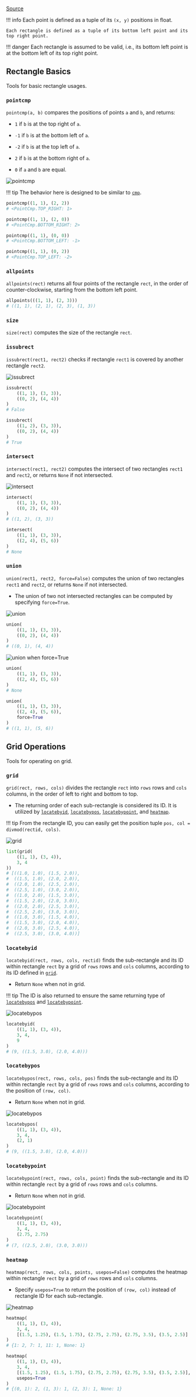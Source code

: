 [Source](https://github.com/chuanconggao/extratools/blob/master/extratools/recttools.py)

!!! info
    Each point is defined as a tuple of its `(x, y)` positions in float.

    Each rectangle is defined as a tuple of its bottom left point and its top right point.

!!! danger
    Each rectangle is assumed to be valid, i.e., its bottom left point is at the bottom left of its top right point.

## Rectangle Basics

Tools for basic rectangle usages.

### `pointcmp`

`pointcmp(a, b)` compares the positions of points `a` and `b`, and returns:

- `1` if `b` is at the top right of `a`.

- `-1` if `b` is at the bottom left of `a`.

- `-2` if `b` is at the top left of `a`.

- `2` if `b` is at the bottom right of `a`.

- `0` if `a` and `b` are equal.

![`pointcmp`](recttools/pointcmp.svg)

!!! tip
    The behavior here is designed to be similar to [`cmp`](misctools#cmp).

``` python
pointcmp((1, 1), (2, 2))
# <PointCmp.TOP_RIGHT: 1>

pointcmp((1, 1), (2, 0))
# <PointCmp.BOTTOM_RIGHT: 2>

pointcmp((1, 1), (0, 0))
# <PointCmp.BOTTOM_LEFT: -1>

pointcmp((1, 1), (0, 2))
# <PointCmp.TOP_LEFT: -2>
```

### `allpoints`

`allpoints(rect)` returns all four points of the rectangle `rect`, in the order of counter-clockwise, starting from the bottom left point.

``` python
allpoints(((1, 1), (2, 3)))
# ((1, 1), (2, 1), (2, 3), (1, 3))
```

### `size`

`size(rect)` computes the size of the rectangle `rect`.

### `issubrect`

`issubrect(rect1, rect2)` checks if rectangle `rect1` is covered by another rectangle `rect2`.

![`issubrect`](recttools/issubrect.svg)

``` python
issubrect(
    ((1, 1), (3, 3)),
    ((0, 2), (4, 4))
)
# False

issubrect(
    ((1, 2), (3, 3)),
    ((0, 2), (4, 4))
)
# True
```

### `intersect`

`intersect(rect1, rect2)` computes the intersect of two rectangles `rect1` and `rect2`, or returns `None` if not intersected.

![`intersect`](recttools/intersect.svg)

``` python
intersect(
    ((1, 1), (3, 3)),
    ((0, 2), (4, 4))
)
# ((1, 2), (3, 3))

intersect(
    ((1, 1), (3, 3)),
    ((2, 4), (5, 6))
)
# None
```

### `union`

`union(rect1, rect2, force=False)` computes the union of two rectangles `rect1` and `rect2`, or returns `None` if not intersected.

- The union of two not intersected rectangles can be computed by specifying `force=True`.

![`union`](recttools/union.svg)

``` python
union(
    ((1, 1), (3, 3)),
    ((0, 2), (4, 4))
)
# ((0, 1), (4, 4))
```

![`union` when `force=True`](recttools/union_force.svg)

``` python
union(
    ((1, 1), (3, 3)),
    ((2, 4), (5, 6))
)
# None

union(
    ((1, 1), (3, 3)),
    ((2, 4), (5, 6)),
    force=True
)
# ((1, 1), (5, 6))
```

## Grid Operations

Tools for operating on grid.

### `grid`

`grid(rect, rows, cols)` divides the rectangle `rect` into `rows` rows and `cols` columns, in the order of left to right and bottom to top.

- The returning order of each sub-rectangle is considered its ID. It is utilized by [`locatebyid`](#locatebyid), [`locatebypos`](#locatebypos), [`locatebypoint`](#locatebypoint), and [`heatmap`](#heatmap).

!!! tip
    From the rectangle ID, you can easily get the position tuple `pos, col = divmod(rectid, cols)`.

![`grid`](recttools/grid.svg)

``` python
list(grid(
    ((1, 1), (3, 4)),
    3, 4
))
# [((1.0, 1.0), (1.5, 2.0)),
#  ((1.5, 1.0), (2.0, 2.0)),
#  ((2.0, 1.0), (2.5, 2.0)),
#  ((2.5, 1.0), (3.0, 2.0)),
#  ((1.0, 2.0), (1.5, 3.0)),
#  ((1.5, 2.0), (2.0, 3.0)),
#  ((2.0, 2.0), (2.5, 3.0)),
#  ((2.5, 2.0), (3.0, 3.0)),
#  ((1.0, 3.0), (1.5, 4.0)),
#  ((1.5, 3.0), (2.0, 4.0)),
#  ((2.0, 3.0), (2.5, 4.0)),
#  ((2.5, 3.0), (3.0, 4.0))]
```

### `locatebyid`

`locatebyid(rect, rows, cols, rectid)` finds the sub-rectangle and its ID within rectangle `rect` by a grid of `rows` rows and `cols` columns, according to its ID defined in [`grid`](#grid).

- Return `None` when not in grid.

!!! tip
    The ID is also returned to ensure the same returning type of [`locatebypos`](#locatebypos) and [`locatebypoint`](#locatebypoint).

![`locatebypos`](recttools/locatebypos.svg)

``` python
locatebyid(
    ((1, 1), (3, 4)),
    3, 4,
    9
)
# (9, ((1.5, 3.0), (2.0, 4.0)))
```

### `locatebypos`

`locatebypos(rect, rows, cols, pos)` finds the sub-rectangle and its ID within rectangle `rect` by a grid of `rows` rows and `cols` columns, according to the position of `(row, col)`.

- Return `None` when not in grid.

![`locatebypos`](recttools/locatebypos.svg)

``` python
locatebypos(
    ((1, 1), (3, 4)),
    3, 4,
    (2, 1)
)
# (9, ((1.5, 3.0), (2.0, 4.0)))
```

### `locatebypoint`

`locatebypoint(rect, rows, cols, point)` finds the sub-rectangle and its ID within rectangle `rect` by a grid of `rows` rows and `cols` columns.

- Return `None` when not in grid.

![`locatebypoint`](recttools/locatebypoint.svg)

``` python
locatebypoint(
    ((1, 1), (3, 4)),
    3, 4,
    (2.75, 2.75)
)
# (7, ((2.5, 2.0), (3.0, 3.0)))
```

### `heatmap`

`heatmap(rect, rows, cols, points, usepos=False)` computes the heatmap within rectangle `rect` by a grid of `rows` rows and `cols` columns.

- Specify `usepos=True` to return the position of `(row, col)` instead of rectangle ID for each sub-rectangle.

![`heatmap`](recttools/heatmap.svg)

``` python
heatmap(
    ((1, 1), (3, 4)),
    3, 4,
    [(1.5, 1.25), (1.5, 1.75), (2.75, 2.75), (2.75, 3.5), (3.5, 2.5)]
)
# {1: 2, 7: 1, 11: 1, None: 1}

heatmap(
    ((1, 1), (3, 4)),
    3, 4,
    [(1.5, 1.25), (1.5, 1.75), (2.75, 2.75), (2.75, 3.5), (3.5, 2.5)],
    usepos=True
)
# {(0, 1): 2, (1, 3): 1, (2, 3): 1, None: 1}
```
